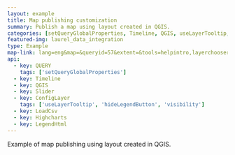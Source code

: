 ```yaml
---
layout: example
title: Map publishing customization
summary: Publish a map using layout created in QGIS.
categories: [setQueryGlobalProperties, Timeline, QGIS, useLayerTooltip, LoadCsv, Highcharts, LegendHtml, QUERY, hideLegendButton, visibility]
featured-img: laurel_data_integration
type: Example
map-link: lang=eng&map=&queryid=57&extent=&tools=helpintro,layerchooser,zoomextent,customzoom,getfeature&options=enablequeries,scale,startopened,capabilities&visiblelayers=custom
api: 
  - key: QUERY
    tags: ['setQueryGlobalProperties']
  - key: Timeline
  - key: QGIS
  - key: Slider
  - key: ConfigLayer
    tags: ['useLayerTooltip', 'hideLegendButton', 'visibility']
  - key: LoadCsv
  - key: Highcharts
  - key: LegendHtml
---
```

Example of map publishing using layout created in QGIS.
